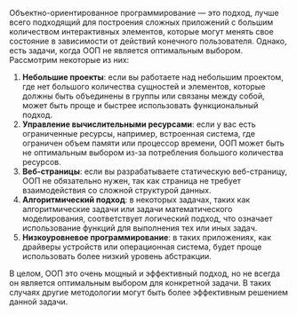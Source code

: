 Объектно-ориентированное программирование — это подход, лучше всего подходящий для построения сложных приложений с большим количеством интерактивных элементов, которые могут менять свое состояние в зависимости от действий конечного пользователя. Однако, есть задачи, когда ООП не является оптимальным выбором. Рассмотрим некоторые из них:

1. **Небольшие проекты**: если вы работаете над небольшим проектом, где нет большого количества сущностей и элементов, которые должны быть объединены в группы или связаны между собой, может быть проще и быстрее использовать функциональный подход.
2. **Управление вычислительными ресурсами**: если у вас есть ограниченные ресурсы, например, встроенная система, где ограничен объем памяти или процессор времени, ООП может быть не оптимальным выбором из-за потребления большого количества ресурсов.
3. **Веб-страницы**: если вы разрабатываете статическую веб-страницу, ООП не обязательно нужен, так как страница не требует взаимодействия со сложной структурой данных.
4. **Алгоритмический подход**: в некоторых задачах, таких как алгоритмические задачи или задачи математического моделирования, соответствует логический подход, что означает использование функций для выполнения тех или иных задач.
5. **Низкоуровневое программирование**: в таких приложениях, как драйверы устройств или операционная система, будет проще использовать более низкий уровень абстракции.

В целом, ООП это очень мощный и эффективный подход, но не всегда он является оптимальным выбором для конкретной задачи. В таких случаях другие методологии могут быть более эффективным решением данной задачи.

